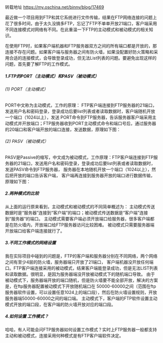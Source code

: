 ﻿转载地址 https://my.oschina.net/binny/blog/17469

最近做一个项目用到FTP和其它系统进行文件传输，结果在FTP网络连接的问题上花了很多时间，由于太久没搞多FTP，忘记了FTP不单单开放21端口，客户端采用不同连接模式对网络有不同。在此重温一下FTP的主动模式和被动模式的相关知识。


在使用FTP时，如果客户端机器和FTP服务器双方之间的所有端口都是开放的，那连接不存在问题。如果客户端与服务器之间有防火墙，如果没配置好防火策略和采用合适的连接模式，会导致登录成功，但无法List列表的问题。要避免出现这样的问题，首先要了解FTP的工作模式。
##### 1.FTP的PORT（主动模式）和PASV（被动模式）
###### (1) PORT（主动模式）
PORT中文称为主动模式，工作的原理： FTP客户端连接到FTP服务器的21端口，发送用户名和密码登录，登录成功后要list列表或者读取数据时，客户端随机开放一个端口（1024以上），发送 PORT命令到FTP服务器，告诉服务器客户端采用主动模式并开放端口；FTP服务器收到PORT主动模式命令和端口号后，通过服务器的20端口和客户端开放的端口连接，发送数据，原理如下图：

###### (2) PASV（被动模式）
PASV是Passive的缩写，中文成为被动模式，工作原理：FTP客户端连接到FTP服务器的21端口，发送用户名和密码登录，登录成功后要list列表或者读取数据时，发送PASV命令到FTP服务器， 服务器在本地随机开放一个端口（1024以上），然后把开放的端口告诉客户端， 客户端再连接到服务器开放的端口进行数据传输，原理如下图：
 
##### 2.两种模式的比较
从上面的运行原来看到，主动模式和被动模式的不同简单概述为： 主动模式传送数据时是“服务器”连接到“客户端”的端口；被动模式传送数据是“客户端”连接到“服务器”的端口。
主动模式需要客户端必须开放端口给服务器，很多客户端都是在防火墙内，开放端口给FTP服务器访问比较困难。
被动模式只需要服务器端开放端口给客户端连接就行了。
##### 3.不同工作模式的网络设置
我在实际项目中碰到的问题是，FTP的客户端和服务器分别在不同网络，两个网络之间有至少4层的防火墙，服务器端只开放了21端口， 客户端机器没开放任何端口。FTP客户端连接采用的被动模式，结果客户端能登录成功，但是无法LIST列表和读取数据。很明显，是因为服务器端没开放被动模式下的随机端口导致。
由于被动模式下，服务器端开放的端口随机，但是防火墙要不能全部开放，解决的方案是，在ftp服务器配置被动模式下开放随机端口在 50000-60000之间（范围在ftp服务器软件设置，可以设置任意1024上的端口段），然后在防火墙设置规则，开放服务器端50000-60000之间的端口端。
主动模式下，客户端的FTP软件设置主动模式开放的端口段，在客户端的防火墙开放对应的端口段。
##### 4.如何设置 工作模式？
哈哈，有人可能会问FTP服务器如何设置工作模式？实时上FTP服务器一般都支持主动和被动模式，连接采用何种模式是有FTP客户端软件决定。